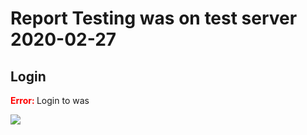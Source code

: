 # Report Testing was on test server 2020-02-27

## Login

<span style="color:red"><b> Error: </b></span> Login to was 

![](https://storage.googleapis.com/was-testing/screenShot7162KIKRF530Ml3l.png?authuser=1)